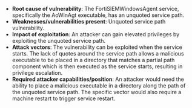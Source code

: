 - **Root cause of vulnerability**: The FortiSIEMWindowsAgent service, specifically the AoWinAgt executable, has an unquoted service path.
- **Weaknesses/vulnerabilities present**: Unquoted service path vulnerability.
- **Impact of exploitation**: An attacker can gain elevated privileges by exploiting the unquoted service path.
- **Attack vectors**:  The vulnerability can be exploited when the service starts. The lack of quotes around the service path allows a malicious executable to be placed in a directory that matches a partial path component which is then executed as the service starts, resulting in privilege escalation.
- **Required attacker capabilities/position**: An attacker would need the ability to place a malicious executable in a directory along the path of the unquoted service path. The specific vector would also require a machine restart to trigger service restart.